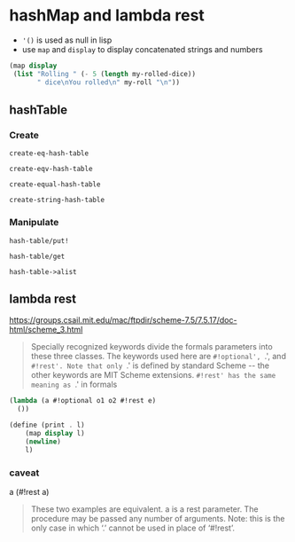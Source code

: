 # hashMap and lambda rest

- `'()` is used as null in lisp
- use `map` and `display` to display concatenated strings and numbers

```scheme
(map display
 (list "Rolling " (- 5 (length my-rolled-dice))
       " dice\nYou rolled\n" my-roll "\n"))
```

## hashTable

### Create

`create-eq-hash-table`

`create-eqv-hash-table`

`create-equal-hash-table`

`create-string-hash-table`

### Manipulate

`hash-table/put!`

`hash-table/get`

`hash-table->alist`

## lambda rest

https://groups.csail.mit.edu/mac/ftpdir/scheme-7.5/7.5.17/doc-html/scheme_3.html

> Specially recognized keywords divide the formals parameters into these three classes. The keywords used here are `#!optional', `.', and `#!rest'. Note that only `.' is defined by standard Scheme -- the other keywords are MIT Scheme extensions. `#!rest' has the same meaning as `.' in formals

```scheme
(lambda (a #!optional o1 o2 #!rest e)
  ())

(define (print . l)
    (map display l)
    (newline)
    l)
```

### caveat

a
(#!rest a)

> These two examples are equivalent. a is a rest parameter. The procedure may be passed any number of arguments. Note: this is the only case in which ‘.’ cannot be used in place of ‘#!rest’.
